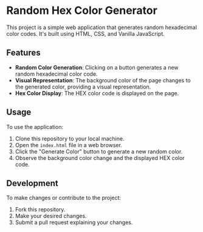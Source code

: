 # Random Hex Color Generator

This project is a simple web application that generates random hexadecimal color codes. It's built using HTML, CSS, and Vanilla JavaScript.

## Features

- **Random Color Generation**: Clicking on a button generates a new random hexadecimal color code.
- **Visual Representation**: The background color of the page changes to the generated color, providing a visual representation.
- **Hex Color Display**: The HEX color code is displayed on the page.

## Usage

To use the application:

1. Clone this repository to your local machine.
2. Open the `index.html` file in a web browser.
3. Click the "Generate Color" button to generate a new random color.
4. Observe the background color change and the displayed HEX color code.

## Development

To make changes or contribute to the project:

1. Fork this repository.
2. Make your desired changes.
3. Submit a pull request explaining your changes.